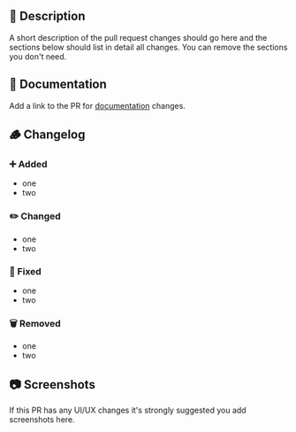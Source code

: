 ## 📃 Description

A short description of the pull request changes should go here and the sections below should list in detail all changes. You can remove the sections you don't need.

## 📖 Documentation

Add a link to the PR for [documentation](https://github.com/alexjustesen/speedtest-tracker-docs) changes.

## 🪵 Changelog

### ➕ Added

- one
- two

### ✏️ Changed

- one
- two

### 🔧 Fixed

- one
- two

### 🗑️ Removed

- one
- two

## 📷 Screenshots

If this PR has any UI/UX changes it's strongly suggested you add screenshots here.
